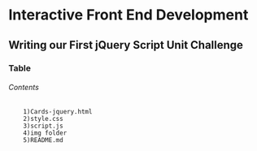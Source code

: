# Interactive Front End Development

##  Writing our First jQuery Script Unit Challenge

###    Table
######      Contents
        1)Cards-jquery.html
        2)style.css
        3)script.js
        4)img folder
        5)README.md
